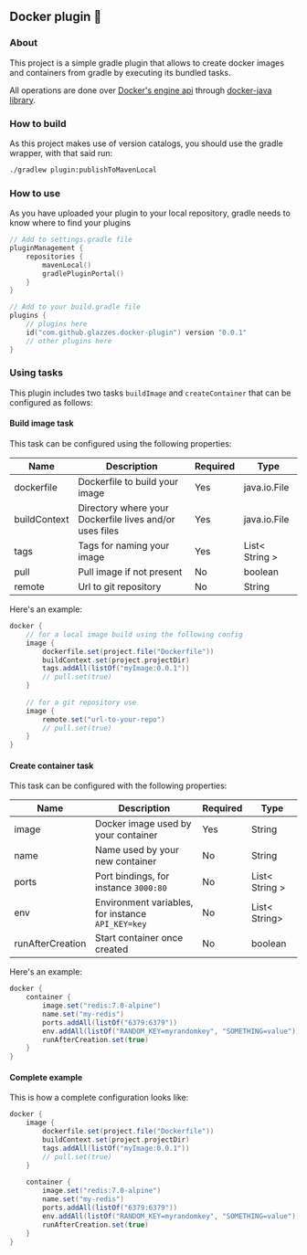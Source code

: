 ## Docker plugin 🐘

### About
This project is a simple gradle plugin that allows to 
create docker images and containers from gradle
by executing its bundled tasks.

All operations are done over 
[Docker's engine api](https://docs.docker.com/engine/api/v1.42/)
through [docker-java library](https://github.com/docker-java/docker-java).

### How to build 
As this project makes use of version catalogs, you should
use the gradle wrapper, with that said run:
```bash
./gradlew plugin:publishToMavenLocal
```

### How to use
As you have uploaded your plugin to your local 
repository, gradle needs to know where to find your
plugins
```kotlin
// Add to settings.gradle file
pluginManagement {
    repositories {
        mavenLocal()
        gradlePluginPortal()
    }
}

// Add to your build.gradle file
plugins {
    // plugins here
    id("com.github.glazzes.docker-plugin") version "0.0.1"
    // other plugins here
}
```

### Using tasks
This plugin includes two tasks `buildImage` and `createContainer` that
can be configured as follows:

#### Build image task
This task can be configured using the following properties:

| Name         | Description                                             | Required | Type           |
|--------------|---------------------------------------------------------|----------|----------------|
| dockerfile   | Dockerfile to build your image                          | Yes      | java.io.File   |
| buildContext | Directory where your Dockerfile lives and/or uses files | Yes      | java.io.File   |
| tags         | Tags for naming your image                              | Yes      | List< String > |
| pull         | Pull image if not present                               | No       | boolean        |
| remote       | Url to git repository                                   | No       | String         |

Here's an example:
```groovy
docker {
    // for a local image build using the following config
    image {
        dockerfile.set(project.file("Dockerfile"))
        buildContext.set(project.projectDir)
        tags.addAll(listOf("myImage:0.0.1"))
        // pull.set(true)
    }
    
    // for a git repository use
    image {
        remote.set("url-to-your-repo")
        // pull.set(true)
    }
}
```

#### Create container task
This task can be configured with the following properties:

| Name             | Description                                       | Required | Type           |
|------------------|---------------------------------------------------|----------|----------------|
| image            | Docker image used by your container               | Yes      | String         |
| name             | Name used by your new container                   | No       | String         |
| ports            | Port bindings, for instance `3000:80`             | No       | List< String > |
| env              | Environment variables, for instance `API_KEY=key` | No       | List< String>  |
| runAfterCreation | Start container once created                      | No       | boolean        |

Here's an example:
```groovy
docker {
    container {
        image.set("redis:7.0-alpine")
        name.set("my-redis")
        ports.addAll(listOf("6379:6379"))
        env.addAll(listOf("RANDOM_KEY=myrandomkey", "SOMETHING=value"))
        runAfterCreation.set(true)
    }
}
```

#### Complete example
This is how a complete configuration looks like:

```groovy
docker {
    image {
        dockerfile.set(project.file("Dockerfile"))
        buildContext.set(project.projectDir)
        tags.addAll(listOf("myImage:0.0.1"))
        // pull.set(true)
    }
    
    container {
        image.set("redis:7.0-alpine")
        name.set("my-redis")
        ports.addAll(listOf("6379:6379"))
        env.addAll(listOf("RANDOM_KEY=myrandomkey", "SOMETHING=value"))
        runAfterCreation.set(true)
    }
}
```
